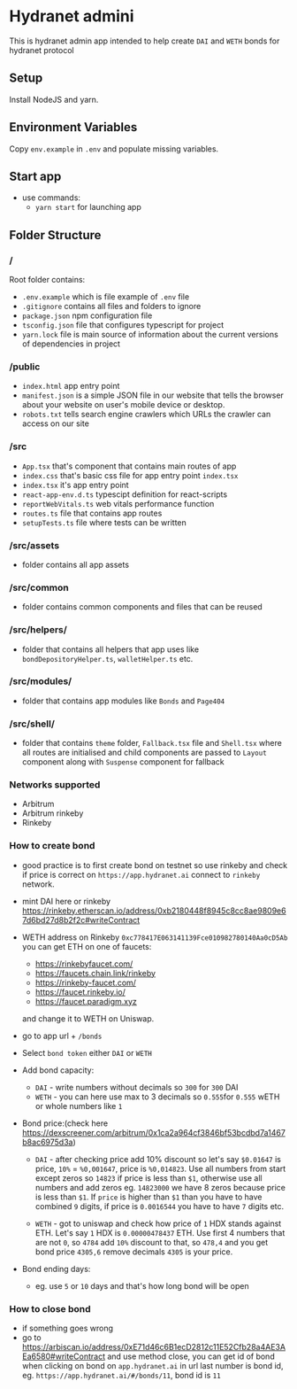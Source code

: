 # Hydranet admini

This is hydranet admin app intended to help create `DAI` and `WETH` bonds for hydranet protocol

## Setup

Install NodeJS and yarn.

## Environment Variables

Copy `env.example` in `.env` and populate missing variables.

## Start app

- use commands:
  - `yarn start` for launching app

## Folder Structure

### /

Root folder contains:

- `.env.example` which is file example of `.env` file
- `.gitignore` contains all files and folders to ignore
- `package.json` npm configuration file
- `tsconfig.json` file that configures typescript for project
- `yarn.lock` file is main source of information about the current versions of dependencies in project

### /public

- `index.html` app entry point
- `manifest.json` is a simple JSON file in our website that tells the browser about your website on user's mobile device or desktop.
- `robots.txt` tells search engine crawlers which URLs the crawler can access on our site

### /src

- `App.tsx` that's component that contains main routes of app
- `index.css` that's basic css file for app entry point `index.tsx`
- `index.tsx` it's app entry point
- `react-app-env.d.ts` typescipt definition for react-scripts
- `reportWebVitals.ts` web vitals performance function
- `routes.ts` file that contains app routes
- `setupTests.ts` file where tests can be written

### /src/assets

- folder contains all app assets

### /src/common

- folder contains common components and files that can be reused

### /src/helpers/

- folder that contains all helpers that app uses like `bondDepositoryHelper.ts`, `walletHelper.ts` etc.

### /src/modules/

- folder that contains app modules like `Bonds` and `Page404`

### /src/shell/

- folder that contains `theme` folder, `Fallback.tsx` file and `Shell.tsx` where all routes are initialised and child components are passed to `Layout` component along with `Suspense` component for fallback

### Networks supported

- Arbitrum
- Arbitrum rinkeby
- Rinkeby

### How to create bond

- good practice is to first create bond on testnet so use rinkeby and check if price is correct on `https://app.hydranet.ai` connect to `rinkeby` network.
- mint DAI here or rinkeby https://rinkeby.etherscan.io/address/0xb2180448f8945c8cc8ae9809e67d6bd27d8b2f2c#writeContract
- WETH address on Rinkeby `0xc778417E063141139Fce010982780140Aa0cD5Ab` you can get ETH on one of faucets:

  - https://rinkebyfaucet.com/
  - https://faucets.chain.link/rinkeby
  - https://rinkeby-faucet.com/
  - https://faucet.rinkeby.io/
  - https://faucet.paradigm.xyz

  and change it to WETH on Uniswap.

- go to app url + `/bonds`
- Select `bond token` either `DAI` or `WETH`
- Add bond capacity:

  - `DAI` - write numbers without decimals so `300` for `300` DAI
  - `WETH` - you can here use max to 3 decimals so `0.555`for `0.555` wETH or whole numbers like `1`

- Bond price:(check here https://dexscreener.com/arbitrum/0x1ca2a964cf3846bf53bcdbd7a1467b8ac6975d3a)

  - `DAI` - after checking price add 10% discount so let's say `$0.01647` is price, `10%` = `%0,001647`, price is `%0,014823`.
    Use all numbers from start except zeros so `14823` if price is less than `$1`, otherwise use all numbers and add zeros eg. `14823000` we have 8 zeros because price is less than `$1`.
    If `price` is higher than `$1` than you have to have combined `9` digits, if price is `0.0016544` you have to have `7` digits etc.

  - `WETH` - got to uniswap and check how price of `1` HDX stands against ETH. Let's say `1` HDX is `0.00000478437` ETH.
    Use first 4 numbers that are not `0`, so `4784` add `10%` discount to that, so `478,4` and you get bond price `4305,6` remove decimals `4305` is your price.

- Bond ending days:
  - eg. use `5` or `10` days and that's how long bond will be open

### How to close bond

- if something goes wrong
- go to https://arbiscan.io/address/0xE71d46c6B1ecD2812c11E52Cfb28a4AE3AEa6580#writeContract and use method close, you can get id of bond when clicking on bond on `app.hydranet.ai` in url last number is bond id,
  eg. `https://app.hydranet.ai/#/bonds/11`, bond id is `11`
